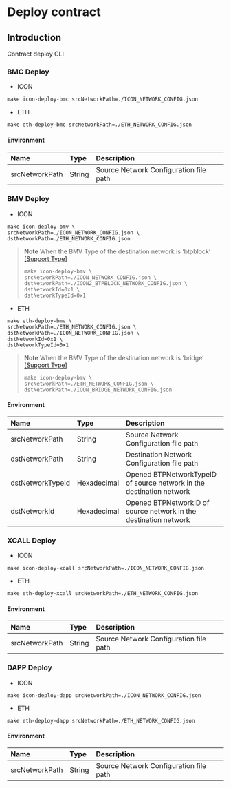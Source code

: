 # Deploy contract

## Introduction

Contract deploy CLI

### BMC Deploy

* ICON

```
make icon-deploy-bmc srcNetworkPath=./ICON_NETWORK_CONFIG.json
```

* ETH

```
make eth-deploy-bmc srcNetworkPath=./ETH_NETWORK_CONFIG.json
```

#### Environment

| Name           | Type   | Description                            |
|:---------------|:-------|:---------------------------------------|
| srcNetworkPath | String | Source Network Configuration file path |

### BMV Deploy

* ICON

```
make icon-deploy-bmv \
srcNetworkPath=./ICON_NETWORK_CONFIG.json \
dstNetworkPath=./ETH_NETWORK_CONFIG.json
```

> **Note**
> When the BMV Type of the destination network is ‘btpblock’ [[Support Type]](./network_config.md#support-type)
> ```
> make icon-deploy-bmv \
> srcNetworkPath=./ICON_NETWORK_CONFIG.json \
> dstNetworkPath=./ICON2_BTPBLOCK_NETWORK_CONFIG.json \
> dstNetworkId=0x1 \
> dstNetworkTypeId=0x1
> ```

* ETH

```
make eth-deploy-bmv \
srcNetworkPath=./ETH_NETWORK_CONFIG.json \
dstNetworkPath=./ICON_NETWORK_CONFIG.json \
dstNetworkId=0x1 \
dstNetworkTypeId=0x1
```

> **Note**
> When the BMV Type of the destination network is ‘bridge’ [[Support Type]](./network_config.md#support-type)
> ```
> make icon-deploy-bmv \
> srcNetworkPath=./ETH_NETWORK_CONFIG.json \
> dstNetworkPath=./ICON_BRIDGE_NETWORK_CONFIG.json
> ```

#### Environment

| Name             | Type        | Description                                                          |
|:-----------------|:------------|:---------------------------------------------------------------------|
| srcNetworkPath   | String      | Source Network Configuration file path                               |
| dstNetworkPath   | String      | Destination Network Configuration file path                          |
| dstNetworkTypeId | Hexadecimal | Opened BTPNetworkTypeID of source network in the destination network |
| dstNetworkId     | Hexadecimal | Opened BTPNetworkID of source network in the destination network     |

### XCALL Deploy

* ICON

```
make icon-deploy-xcall srcNetworkPath=./ICON_NETWORK_CONFIG.json
```

* ETH

```
make eth-deploy-xcall srcNetworkPath=./ETH_NETWORK_CONFIG.json
```

#### Environment

| Name           | Type   | Description                            |
|:---------------|:-------|:---------------------------------------|
| srcNetworkPath | String | Source Network Configuration file path |

### DAPP Deploy

* ICON

```
make icon-deploy-dapp srcNetworkPath=./ICON_NETWORK_CONFIG.json
```

* ETH

```
make eth-deploy-dapp srcNetworkPath=./ETH_NETWORK_CONFIG.json
```

#### Environment

| Name           | Type   | Description                            |
|:---------------|:-------|:---------------------------------------|
| srcNetworkPath | String | Source Network Configuration file path |
